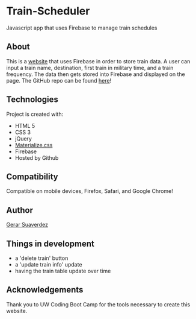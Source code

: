 # Train-Scheduler
Javascript app that uses Firebase to manage train schedules 

## About
This is a [website](https://gerarjon.github.io/Train-Scheduler/) that uses Firebase in order to store train data. A user can input a train name, destination, first train in military time, and a train frequency. The data then gets stored into Firebase and displayed on the page. The GitHub repo can be found [here](https://github.com/gerarjon/Train-Scheduler)!

## Technologies
Project is created with:
* HTML 5
* CSS 3
* jQuery
* [Materialize.css](https://materializecss.com/)
* Firebase
* Hosted by Github

## Compatibility
Compatible on mobile devices, Firefox, Safari, and Google Chrome!

## Author
[Gerar Suaverdez](https://github.com/gerarjon)

## Things in development
* a 'delete train' button 
* a 'update train info' update
* having the train table update over time

## Acknowledgements
Thank you to UW Coding Boot Camp for the tools necessary to create this website.
